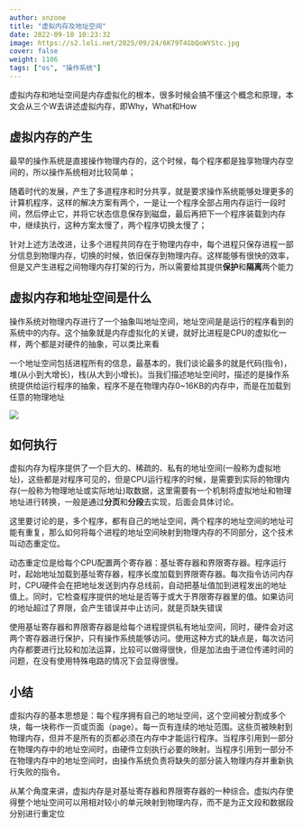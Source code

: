 ```yaml
---
author: xnzone 
title: "虚拟内存及地址空间"
date: 2022-09-10 10:23:32
image: https://s2.loli.net/2025/09/24/6K79T4GbQoWYStc.jpg
cover: false
weight: 1106
tags: ["os", "操作系统"]
---
```


虚拟内存和地址空间是内存虚拟化的根本，很多时候会搞不懂这个概念和原理，本文会从三个W去讲述虚拟内存，即Why，What和How

## 虚拟内存的产生
最早的操作系统是直接操作物理内存的，这个时候，每个程序都是独享物理内存空间的，所以操作系统相对比较简单；

随着时代的发展，产生了多道程序和时分共享，就是要求操作系统能够处理更多的计算机程序，这样的解决方案有两个，一是让一个程序全部占用内存运行一段时间，然后停止它，并将它状态信息保存到磁盘，最后再把下一个程序装载到内存中，继续执行，这种方案太慢了，两个程序切换太慢了；

针对上述方法改进，让多个进程共同存在于物理内存中，每个进程只保存进程一部分信息到物理内存，切换的时候，依旧保存到物理内存。这样能够有很快的效率，但是又产生进程之间物理内存打架的行为，所以需要给其提供**保护**和**隔离**两个能力


## 虚拟内存和地址空间是什么
操作系统对物理内存进行了一个抽象叫地址空间，地址空间是是运行的程序看到的系统中的内存。这个抽象就是内存虚拟化的关键，就好比进程是CPU的虚拟化一样，两个都是对硬件的抽象，可以类比来看

一个地址空间包括进程所有的信息，最基本的，我们谈论最多的就是代码(指令)，堆(从小到大增长)，栈(从大到小增长)。当我们描述地址空间时，描述的是操作系统提供给运行程序的抽象，程序不是在物理内存0~16KB的内存中，而是在加载到任意的物理地址

![](https://s2.loli.net/2025/09/28/vV78Ek1bWel43RK.png)

## 如何执行
虚拟内存为程序提供了一个巨大的、稀疏的、私有的地址空间(一般称为虚拟地址)，这些都是对程序可见的，但是CPU运行程序的时候，是需要到实际的物理内存(一般称为物理地址或实际地址)取数据，这里需要有一个机制将虚拟地址和物理地址进行转换，一般是通过**分页**和**分段**去实现，后面会具体讨论。

这里要讨论的是，多个程序，都有自己的地址空间，两个程序的地址空间的地址可能有重复，那么如何将每个进程的地址空间映射到物理内存的不同部分，这个技术叫动态重定位。

动态重定位是给每个CPU配置两个寄存器：基址寄存器和界限寄存器。程序运行时，起始地址加载到基址寄存器，程序长度加载到界限寄存器。每次指令访问内存时，CPU硬件会在把地址发送到内存总线前，自动把基址值加到进程发出的地址值上。同时，它检查程序提供的地址是否等于或大于界限寄存器里的值。如果访问的地址超过了界限，会产生错误并中止访问，就是页缺失错误

使用基址寄存器和界限寄存器是给每个进程提供私有地址空间，同时，硬件会对这两个寄存器进行保护，只有操作系统能够访问。使用这种方式的缺点是，每次访问内存都要进行比较和加法运算，比较可以做得很快，但是加法由于进位传递时间的问题，在没有使用特殊电路的情况下会显得很慢。

## 小结
虚拟内存的基本思想是：每个程序拥有自己的地址空间，这个空间被分割成多个块，每一块称作一页或页面（page）。每一页有连续的地址范围。这些页被映射到物理内存，但并不是所有的页都必须在内存中才能运行程序。当程序引用到一部分在物理内存中的地址空间时，由硬件立刻执行必要的映射。当程序引用到一部分不在物理内存中的地址空间时，由操作系统负责将缺失的部分装入物理内存并重新执行失败的指令。

从某个角度来讲，虚拟内存是对基址寄存器和界限寄存器的一种综合。虚拟内存使得整个地址空间可以用相对较小的单元映射到物理内存，而不是为正文段和数据段分别进行重定位